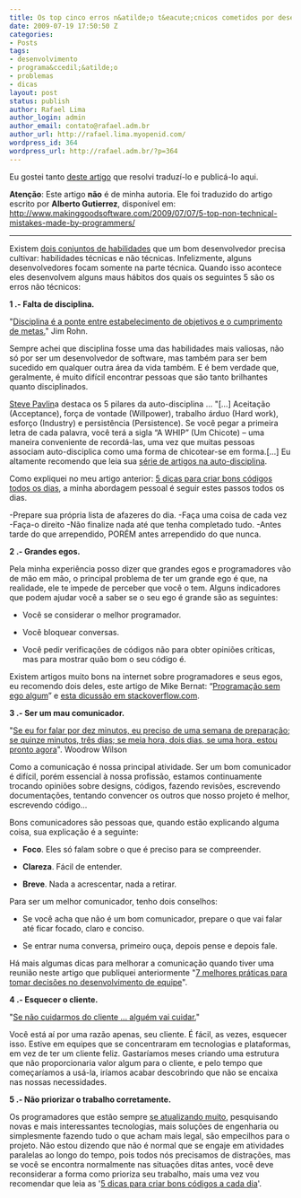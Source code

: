 ```yaml
---
title: Os top cinco erros n&atilde;o t&eacute;cnicos cometidos por desenvolvedores
date: 2009-07-19 17:50:50 Z
categories:
- Posts
tags:
- desenvolvimento
- programa&ccedil;&atilde;o
- problemas
- dicas
layout: post
status: publish
author: Rafael Lima
author_login: admin
author_email: contato@rafael.adm.br
author_url: http://rafael.lima.myopenid.com/
wordpress_id: 364
wordpress_url: http://rafael.adm.br/?p=364
---
```


Eu gostei tanto <a href="http://www.makinggoodsoftware.com/2009/07/07/5-top-non-technical-mistakes-made-by-programmers/">deste artigo</a> que resolvi traduz&iacute;-lo e public&aacute;-lo aqui.
<strong> </strong>

<strong>Aten&ccedil;&atilde;o</strong>: Este artigo <strong>n&atilde;o</strong> &eacute; de minha autoria. Ele foi traduzido do artigo escrito por <strong>Alberto Gutierrez</strong>, dispon&iacute;vel em: <a href="http://www.makinggoodsoftware.com/2009/07/07/5-top-non-technical-mistakes-made-by-programmers/">http://www.makinggoodsoftware.com/2009/07/07/5-top-non-technical-mistakes-made-by-programmers/</a>

***

Existem <a href="http://www.dzone.com/links/the_two_main_skill_sets_of_a_software_developer.html">dois conjuntos de habilidades</a> que um bom desenvolvedor precisa cultivar: habilidades t&eacute;cnicas e n&atilde;o t&eacute;cnicas. Infelizmente, alguns desenvolvedores focam somente na parte t&eacute;cnica. Quando isso acontece eles desenvolvem alguns maus h&aacute;bitos dos quais os seguintes 5 s&atilde;o os erros n&atilde;o t&eacute;cnicos:

<strong>1 .- Falta de disciplina. </strong>

"<a href="http://thinkexist.com/quotation/discipline_is_the_bridge_between_goals_and/210477.html">Disciplina &eacute; a ponte entre estabelecimento de objetivos e o cumprimento de metas.</a>" Jim Rohn.

Sempre achei que disciplina fosse uma das habilidades mais valiosas, n&atilde;o s&oacute; por ser um desenvolvedor de software, mas tamb&eacute;m para ser bem sucedido em qualquer outra &aacute;rea da vida tamb&eacute;m. E &eacute; bem verdade que, geralmente, &eacute; muito dif&iacute;cil encontrar pessoas que s&atilde;o tanto brilhantes quanto disciplinados.

<a href="http://www.stevepavlina.com/">Steve Pavlin</a>a destaca os 5 pilares da auto-disciplina ... "[...] Aceita&ccedil;&atilde;o (Acceptance), for&ccedil;a de vontade (Willpower), trabalho &aacute;rduo (Hard work), esfor&ccedil;o (Industry) e persist&ecirc;ncia (Persistence). Se voc&ecirc; pegar a primeira letra de cada palavra, voc&ecirc; ter&aacute; a sigla &ldquo;A WHIP&rdquo; (Um Chicote) &ndash; uma maneira conveniente de record&aacute;-las, uma vez que muitas pessoas associam auto-disciplica como uma forma de chicotear-se em forma.[...] Eu altamente recomendo que leia sua <a href="http://www.stevepavlina.com/blog/2005/06/self-discipline/">s&eacute;rie de artigos na auto-disciplina</a>.

Como expliquei no meu artigo anterior: <a href="http://www.makinggoodsoftware.com/2009/05/15/5-tips-for-creating-good-code-every-day-how-to-become-a-good-software-developer/">5 dicas para criar bons c&oacute;digos todos os dias</a>, a minha abordagem pessoal &eacute; seguir estes passos todos os dias.

-Prepare sua pr&oacute;pria lista de afazeres do dia.
-Fa&ccedil;a uma coisa de cada vez
-Fa&ccedil;a-o direito
-N&atilde;o finalize nada at&eacute; que tenha completado tudo.
-Antes tarde do que arrependido, POR&Eacute;M antes arrependido do que nunca.

<strong>2 .- Grandes egos. </strong>

Pela minha experi&ecirc;ncia posso dizer que grandes egos e programadores v&atilde;o de m&atilde;o em m&atilde;o, o principal problema de ter um grande ego &eacute; que, na realidade, ele te impede de perceber que voc&ecirc; o tem. Alguns indicadores que podem ajudar voc&ecirc; a saber se o seu ego &eacute; grande s&atilde;o as seguintes:

* Voc&ecirc; se considerar o melhor programador.

* Voc&ecirc; bloquear conversas.

* Voc&ecirc; pedir verifica&ccedil;&otilde;es de c&oacute;digos n&atilde;o para obter opini&otilde;es cr&iacute;ticas, mas para mostrar qu&atilde;o bom o seu c&oacute;digo &eacute;.

Existem artigos muito bons na internet sobre programadores e seus egos, eu recomendo dois deles, este artigo de Mike Bernat: &ldquo;<a href="http://mikebernat.com/blog/Egoless_Programming_-_Developing_Without_the_Attitude">Programa&ccedil;&atilde;o sem ego algum</a>&rdquo; e <a href="http://stackoverflow.com/questions/229393/how-do-you-control-your-programmer-ego">esta dicuss&atilde;o em stackoverflow.com</a>.

<strong>3 .- Ser um mau comunicador. </strong>

"<a href="http://www.wisdomquotes.com/000747.html">Se eu for falar por dez minutos, eu preciso de uma semana de prepara&ccedil;&atilde;o; se quinze minutos, tr&ecirc;s dias; se meia hora, dois dias, se uma hora, estou pronto agora</a>". Woodrow Wilson

Como a comunica&ccedil;&atilde;o &eacute; nossa principal atividade. Ser um bom comunicador &eacute; dif&iacute;cil, por&eacute;m essencial &agrave; nossa profiss&atilde;o, estamos continuamente trocando opini&otilde;es sobre designs, c&oacute;digos, fazendo revis&otilde;es, escrevendo documenta&ccedil;&otilde;es, tentando convencer os outros que nosso projeto &eacute; melhor, escrevendo c&oacute;digo...

Bons comunicadores s&atilde;o pessoas que, quando est&atilde;o explicando alguma coisa, sua explica&ccedil;&atilde;o &eacute; a seguinte:

* <strong>Foco</strong>. Eles s&oacute; falam sobre o que &eacute; preciso para se compreender.

* <strong>Clareza</strong>. F&aacute;cil de entender.

* <strong>Breve</strong>. Nada a acrescentar, nada a retirar.

Para ser um melhor comunicador, tenho dois conselhos:

* Se voc&ecirc; acha que n&atilde;o &eacute; um bom comunicador, prepare o que vai falar at&eacute; ficar focado, claro e conciso.

* Se entrar numa conversa, primeiro ou&ccedil;a, depois pense e depois fale.

H&aacute; mais algumas dicas para melhorar a comunica&ccedil;&atilde;o quando tiver uma reuni&atilde;o neste artigo que publiquei anteriormente "<a href="http://www.makinggoodsoftware.com/2009/04/24/7-best-practices-for-taking-decisions-in-the-development-team/">7 melhores pr&aacute;ticas para tomar decis&otilde;es no desenvolvimento de equipe</a>".

<strong>4 .- Esquecer o cliente. </strong>

"<a href="http://thinkexist.com/quotation/if_we_don-t_take_care_of_the_customer-somebody/335078.html">Se n&atilde;o cuidarmos do cliente ... algu&eacute;m vai cuidar.</a>"

Voc&ecirc; est&aacute; a&iacute; por uma raz&atilde;o apenas, seu cliente. &Eacute; f&aacute;cil, as vezes, esquecer isso. Estive em equipes que se concentraram em tecnologias e plataformas, em vez de ter um cliente feliz. Gastar&iacute;amos meses criando uma estrutura que n&atilde;o proporcionaria valor algum para o cliente, e pelo tempo que come&ccedil;ar&iacute;amos a us&aacute;-la, ir&iacute;amos acabar descobrindo que n&atilde;o se encaixa nas nossas necessidades.

<strong>5 .- N&atilde;o priorizar o trabalho corretamente. </strong>

Os programadores que est&atilde;o sempre <a href="http://en.wikipedia.org/wiki/Gold_plating">se atualizando muito</a>, pesquisando novas e mais interessantes tecnologias, mais solu&ccedil;&otilde;es de engenharia ou simplesmente fazendo tudo o que acham mais legal, s&atilde;o empecilhos para o projeto. N&atilde;o estou dizendo que n&atilde;o &eacute; normal que se engaje em atividades paralelas ao longo do tempo, pois todos n&oacute;s precisamos de distra&ccedil;&otilde;es, mas se voc&ecirc; se encontra normalmente nas situa&ccedil;&otilde;es ditas antes, voc&ecirc; deve reconsiderar a forma como prioriza seu trabalho, mais uma vez vou recomendar que leia as '<a href="http://www.makinggoodsoftware.com/2009/05/15/5-tips-for-creating-good-code-every-day-how-to-become-a-good-software-developer/">5 dicas para criar bons c&oacute;digos a cada dia</a>'.
